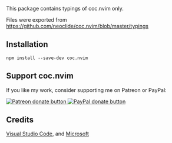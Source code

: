 This package contains typings of coc.nvim only.

Files were exported from https://github.com/neoclide/coc.nvim/blob/master/typings

## Installation

    npm install --save-dev coc.nvim

## Support coc.nvim

If you like my work, consider supporting me on Patreon or PayPal:

<a href="https://www.patreon.com/chemzqm"><img src="https://c5.patreon.com/external/logo/become_a_patron_button.png" alt="Patreon donate button" /> </a>
<a href="https://www.paypal.com/paypalme/chezqm"><img src="https://werwolv.net/assets/paypal_banner.png" alt="PayPal donate button" /> </a>

## Credits

[Visual Studio Code](https://github.com/microsoft/vscode), and [Microsoft](https://github.com/microsoft)
